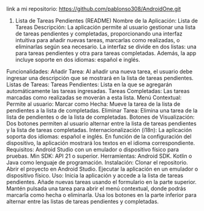 link a mi repositorio: https://github.com/pablonso308/AndroidOne.git

1. Lista de Tareas Pendientes (README)
Nombre de la Aplicación: Lista de Tareas
Descripción:
La aplicación permite al usuario gestionar una lista de tareas pendientes y completadas, proporcionando una interfaz intuitiva para añadir nuevas tareas, marcarlas como realizadas, o eliminarlas según sea necesario. La interfaz se divide en dos listas: una para tareas pendientes y otra para tareas completadas. Además, la app incluye soporte en dos idiomas: español e inglés.

Funcionalidades:
Añadir Tarea: Al añadir una nueva tarea, el usuario debe ingresar una descripción que se mostrará en la lista de tareas pendientes.
Listas de Tareas:
Tareas Pendientes: Lista en la que se agregarán automáticamente las tareas ingresadas.
Tareas Completadas: Las tareas marcadas como realizadas se moverán a esta lista.
Menú Contextual: Permite al usuario:
Marcar como Hecha: Mueve la tarea de la lista de pendientes a la lista de completadas.
Eliminar Tarea: Elimina una tarea de la lista de pendientes o de la lista de completadas.
Botones de Visualización: Dos botones permiten al usuario alternar entre la lista de tareas pendientes y la lista de tareas completadas.
Internacionalización (i18n):
La aplicación soporta dos idiomas: español e inglés.
En función de la configuración del dispositivo, la aplicación mostrará los textos en el idioma correspondiente.
Requisitos:
Android Studio con un emulador o dispositivo físico para pruebas.
Min SDK: API 21 o superior.
Herramientas:
Android SDK.
Kotlin o Java como lenguaje de programación.
Instalación:
Clonar el repositorio.
Abrir el proyecto en Android Studio.
Ejecutar la aplicación en un emulador o dispositivo físico.
Uso:
Inicia la aplicación y accede a la lista de tareas pendientes.
Añade nuevas tareas usando el formulario en la parte superior.
Mantén pulsada una tarea para abrir el menú contextual, donde podrás marcarla como hecha o eliminarla.
Usa los botones en la parte inferior para alternar entre las listas de tareas pendientes y completadas.
